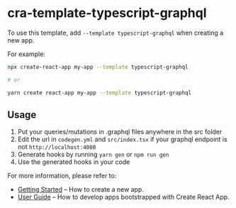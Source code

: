 # cra-template-typescript-graphql

To use this template, add `--template typescript-graphql` when creating a new app.

For example:

```sh
npx create-react-app my-app --template typescript-graphql

# or

yarn create react-app my-app --template typescript-graphql
```
## Usage

1. Put your queries/mutations in .graphql files anywhere in the src folder
2. Edit the url in `codegen.yml` and `src/index.tsx` if your graphql endpoint is not `http://localhost:4000`
3. Generate hooks by running `yarn gen` or `npm run gen`
4. Use the generated hooks in your code

For more information, please refer to:

- [Getting Started](https://create-react-app.dev/docs/getting-started) – How to create a new app.
- [User Guide](https://create-react-app.dev) – How to develop apps bootstrapped with Create React App.
